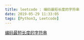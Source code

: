 ```yaml
---
title: leetcode : 编码最短长度的字符串
date: 2019-05-29 11:33:05
tags: [Python3, Leetcode]
---
```


[编码最短长度的字符串](https://leetcode-cn.com/problems/encode-string-with-shortest-length/)

